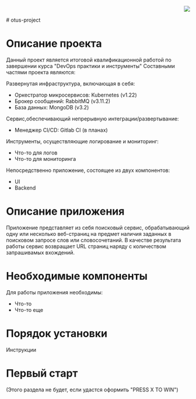 <p align="right">
<img src="https://img.shields.io/github/v/tag/maddogsstyle/otus-project?label=version" /></p>
# otus-project

# Описание проекта
Данный проект является итоговой квалификационной работой по завершении курса "DevOps практики и инструменты"
Составными частями проекта являются:

Развернутая инфраструктура, включающая в себя:
- Оркестратор микросервисов: Kubernetes (v1.22)
- Брокер сообщений: RabbitMQ (v3.11.2)
- База данных: MongoDB (v3.2)

Сервис,обеспечивающий непрерывную интеграции/развертывание:
- Менеджер CI/CD: Gitlab CI (в планах)

Инструменты, осуществляющие логирование и мониторинг:
- Что-то для логов
- Что-то для мониторинга

Непосредственно приложение, состоящее из двух компонентов:
- UI
- Backend

# Описание приложения
Приложение представляет из себя поисковый сервис, обрабатывающий одну или несколько веб-страниц на предмет наличия заданных в поисковом запросе слов или словосочетаний.
В качестве результата работы сервис возвращает URL страниц наряду с количеством запрашивамых вхождений.

# Необходимые компоненты
Для работы приложения необходимы:

- Что-то
- Что-то еще

# Порядок установки

Инструкции

# Первый старт

(Этого раздела не будет, если удастся оформить "PRESS X TO WIN")